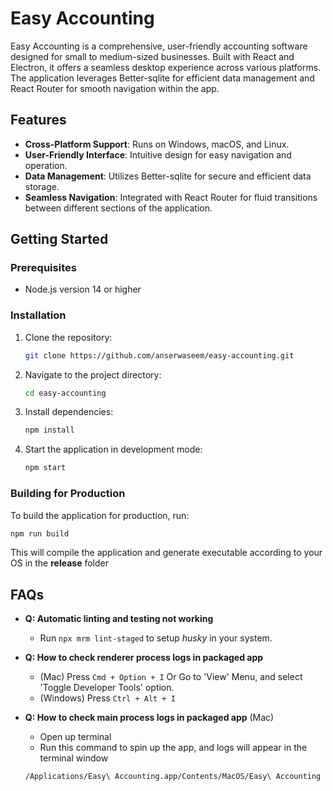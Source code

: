 # Easy Accounting

Easy Accounting is a comprehensive, user-friendly accounting software designed for small to medium-sized businesses. Built with React and Electron, it offers a seamless desktop experience across various platforms. The application leverages Better-sqlite for efficient data management and React Router for smooth navigation within the app.

## Features

- **Cross-Platform Support**: Runs on Windows, macOS, and Linux.
- **User-Friendly Interface**: Intuitive design for easy navigation and operation.
- **Data Management**: Utilizes Better-sqlite for secure and efficient data storage.
- **Seamless Navigation**: Integrated with React Router for fluid transitions between different sections of the application.

## Getting Started

### Prerequisites

- Node.js version 14 or higher

### Installation

1. Clone the repository:
   ```sh
   git clone https://github.com/anserwaseem/easy-accounting.git
   ```
2. Navigate to the project directory:
   ```sh
   cd easy-accounting
   ```
3. Install dependencies:
   ```sh
   npm install
   ```
4. Start the application in development mode:
   ```sh
   npm start
   ```

### Building for Production

To build the application for production, run:

```sh
npm run build
```

This will compile the application and generate executable according to your OS in the **release** folder

## FAQs

- **Q: Automatic linting and testing not working**
  - Run `npx mrm lint-staged` to setup _husky_ in your system.
 
- **Q: How to check renderer process logs in packaged app**
  - (Mac) Press `Cmd + Option + I` Or Go to 'View' Menu, and select 'Toggle Developer Tools' option.
  - (Windows) Press `Ctrl + Alt + I`
  
- **Q: How to check main process logs in packaged app** (Mac)
  - Open up terminal
  - Run this command to spin up the app, and logs will appear in the terminal window
  ```shell
  /Applications/Easy\ Accounting.app/Contents/MacOS/Easy\ Accounting
  ```

